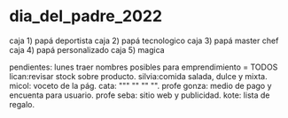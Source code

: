 # dia_del_padre_2022
caja 1) papá deportista
caja 2) papá tecnologico
caja 3) papá master chef
caja 4) papá personalizado
caja 5) magica












pendientes:
lunes traer nombres posibles para emprendimiento = TODOS
lican:revisar stock sobre producto.
silvia:comida salada, dulce y mixta.
micol: voceto de la pág.
cata:  """ ""  ""   "".
profe gonza: medio de pago y encuenta para usuario.
profe seba: sitio web y publicidad.
kote: lista de regalo.





